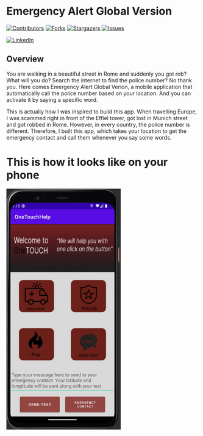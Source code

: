 # Emergency Alert Global Version 

[![Contributors][contributors-shield]][contributors-url]
[![Forks][forks-shield]][forks-url]
[![Stargazers][stars-shield]][stars-url]
[![Issues][issues-shield]][issues-url]
<!-- [![MIT License][license-shield]][license-url] -->
[![LinkedIn][linkedin-shield]][linkedin-url]

## Overview

You are walking in a beautiful street in Rome and suddenly you got rob? What will you do? Search the internet to find the police number?
No thank you. Here comes Emergency Alert Global Verion, a mobile application that automatically call the police number based on your location. And you can activate it by saying a specific word.

This is actually how I was inspired to build this app. When travelling Europe, I was scammed right in front of the Effiel tower, got lost in Munich street and got robbed in Rome. However, in every country, the police number is different. Therefore, I built this app, which takes your location to get the emergency contact and call them whenever you say some words.

# This is how it looks like on your phone


<img src="images/CallDemo.jpg" width="300">




<!-- MARKDOWN LINKS & IMAGES -->
<!-- https://www.markdownguide.org/basic-syntax/#reference-style-links -->
[contributors-shield]: https://img.shields.io/github/contributors/DuyNguyenPhuong/Emergency-Alert-Global-Version.svg?style=for-the-badge
[contributors-url]: https://github.com/DuyNguyenPhuong/Emergency-Alert-Global-Version/graphs/contributors
[forks-shield]: https://img.shields.io/github/forks/DuyNguyenPhuong/Emergency-Alert-Global-Version.svg?style=for-the-badge
[forks-url]: https://github.com/DuyNguyenPhuong/Emergency-Alert-Global-Version/network/members
[stars-shield]: https://img.shields.io/github/stars/DuyNguyenPhuong/Emergency-Alert-Global-Version.svg?style=for-the-badge
[stars-url]: https://github.com/DuyNguyenPhuong/Emergency-Alert-Global-Versionstargazers
[issues-shield]: https://img.shields.io/github/issues/DuyNguyenPhuong/Emergency-Alert-Global-Version.svg?style=for-the-badge
[issues-url]: https://github.com/DuyNguyenPhuong/Emergency-Alert-Global-Version/issues
[license-shield]: https://img.shields.io/github/license/DuyNguyenPhuong/Emergency-Alert-Global-Version.svg?style=for-the-badge
[license-url]: https://github.com/DuyNguyenPhuong/Emergency-Alert-Global-Version/blob/main/LICENSE.txt
[linkedin-shield]: https://img.shields.io/badge/-LinkedIn-black.svg?style=for-the-badge&logo=linkedin&colorB=555
[linkedin-url]: https://www.linkedin.com/in/duyngp/


[product-screenshot]: images/screenshot.png
[Next.js]: https://img.shields.io/badge/next.js-000000?style=for-the-badge&logo=nextdotjs&logoColor=white
[Next-url]: https://nextjs.org/
[React.js]: https://img.shields.io/badge/React-20232A?style=for-the-badge&logo=react&logoColor=61DAFB
[React-url]: https://reactjs.org/
[Vue.js]: https://img.shields.io/badge/Vue.js-35495E?style=for-the-badge&logo=vuedotjs&logoColor=4FC08D
[Vue-url]: https://vuejs.org/
[Angular.io]: https://img.shields.io/badge/Angular-DD0031?style=for-the-badge&logo=angular&logoColor=white
[Angular-url]: https://angular.io/
[Svelte.dev]: https://img.shields.io/badge/Svelte-4A4A55?style=for-the-badge&logo=svelte&logoColor=FF3E00
[Svelte-url]: https://svelte.dev/
[Laravel.com]: https://img.shields.io/badge/Laravel-FF2D20?style=for-the-badge&logo=laravel&logoColor=white
[Laravel-url]: https://laravel.com
[Bootstrap.com]: https://img.shields.io/badge/Bootstrap-563D7C?style=for-the-badge&logo=bootstrap&logoColor=white
[Bootstrap-url]: https://getbootstrap.com
[JQuery.com]: https://img.shields.io/badge/jQuery-0769AD?style=for-the-badge&logo=jquery&logoColor=white
[JQuery-url]: https://jquery.com 
